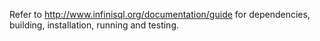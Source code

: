 Refer to http://www.infinisql.org/documentation/guide for dependencies, building, installation, running and testing.

